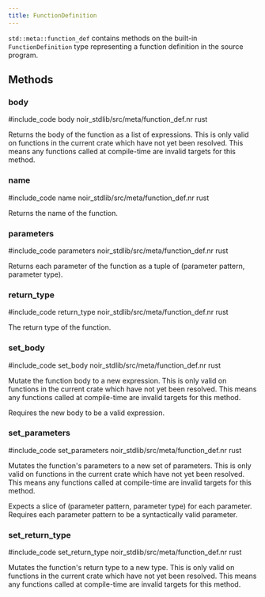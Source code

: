 ```yaml
---
title: FunctionDefinition
---
```


`std::meta::function_def` contains methods on the built-in `FunctionDefinition` type representing
a function definition in the source program.

## Methods

### body

#include_code body noir_stdlib/src/meta/function_def.nr rust

Returns the body of the function as a list of expressions. This is only valid 
on functions in the current crate which have not yet been resolved.
This means any functions called at compile-time are invalid targets for this method.

### name

#include_code name noir_stdlib/src/meta/function_def.nr rust

Returns the name of the function.

### parameters

#include_code parameters noir_stdlib/src/meta/function_def.nr rust

Returns each parameter of the function as a tuple of (parameter pattern, parameter type).

### return_type

#include_code return_type noir_stdlib/src/meta/function_def.nr rust

The return type of the function.

### set_body

#include_code set_body noir_stdlib/src/meta/function_def.nr rust

Mutate the function body to a new expression. This is only valid
on functions in the current crate which have not yet been resolved.
This means any functions called at compile-time are invalid targets for this method.

Requires the new body to be a valid expression.

### set_parameters

#include_code set_parameters noir_stdlib/src/meta/function_def.nr rust

Mutates the function's parameters to a new set of parameters. This is only valid
on functions in the current crate which have not yet been resolved.
This means any functions called at compile-time are invalid targets for this method.

Expects a slice of (parameter pattern, parameter type) for each parameter. Requires
each parameter pattern to be a syntactically valid parameter.

### set_return_type

#include_code set_return_type noir_stdlib/src/meta/function_def.nr rust

Mutates the function's return type to a new type. This is only valid
on functions in the current crate which have not yet been resolved.
This means any functions called at compile-time are invalid targets for this method.
